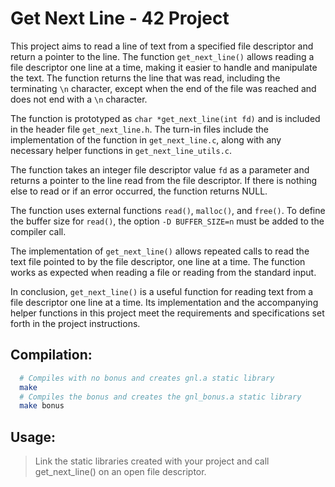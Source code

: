 Get Next Line - 42 Project
==========================

This project aims to read a line of text from a specified file descriptor and return a pointer to the line. 
The function `get_next_line()` allows reading a file descriptor one line at a time, making it easier to handle 
and manipulate the text. The function returns the line that was read, including the terminating `\n` character,
except when the end of the file was reached and does not end with a `\n` character.

The function is prototyped as `char *get_next_line(int fd)` and is included in the header file `get_next_line.h`. 
The turn-in files include the implementation of the function in `get_next_line.c`, along with any necessary helper functions in `get_next_line_utils.c`.

The function takes an integer file descriptor value `fd` as a parameter and returns a pointer to the line read from the file descriptor. 
If there is nothing else to read or if an error occurred, the function returns NULL.

The function uses external functions `read()`, `malloc()`, and `free()`. To define the buffer size for `read()`, 
the option `-D BUFFER_SIZE=n` must be added to the compiler call.

The implementation of `get_next_line()` allows repeated calls to read the text file pointed to by the file descriptor,
one line at a time. The function works as expected when reading a file or reading from the standard input.

In conclusion, `get_next_line()` is a useful function for reading text from a file descriptor one line at a time. 
Its implementation and the accompanying helper functions in this project meet the requirements and specifications set forth in the project instructions.

## Compilation:
```bash
  # Compiles with no bonus and creates gnl.a static library
  make 
  # Compiles the bonus and creates the gnl_bonus.a static library
  make bonus
```
## Usage:
  > Link the static libraries created with your project and 
  > call get_next_line() on an open file descriptor.
